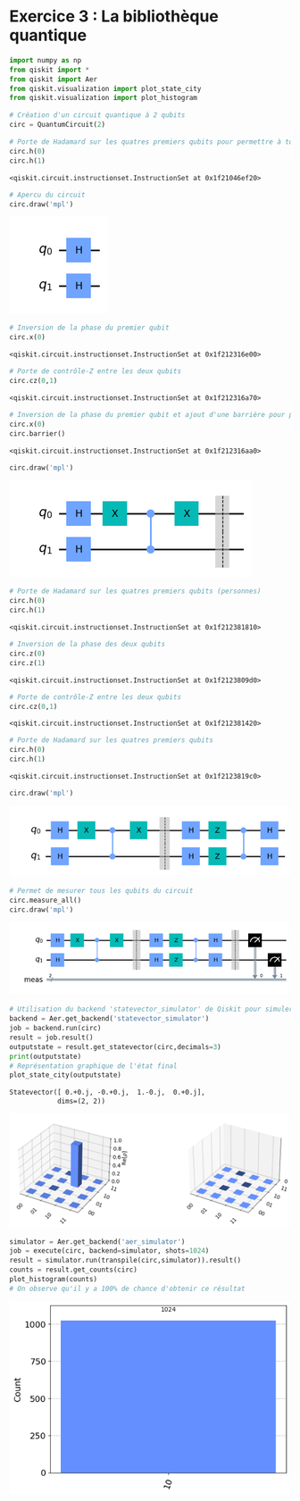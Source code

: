 # Exercice 3 : La bibliothèque quantique

```python
import numpy as np
from qiskit import *
from qiskit import Aer
from qiskit.visualization import plot_state_city
from qiskit.visualization import plot_histogram
```


```python
# Création d'un circuit quantique à 2 qubits
circ = QuantumCircuit(2)
```


```python
# Porte de Hadamard sur les quatres premiers qubits pour permettre à toutes les possibilités de cohabiter
circ.h(0)
circ.h(1)
```




    <qiskit.circuit.instructionset.InstructionSet at 0x1f21046ef20>




```python
# Apercu du circuit
circ.draw('mpl')
```




    
![png](images/output_3_0.png)
    




```python
# Inversion de la phase du premier qubit
circ.x(0)
```




    <qiskit.circuit.instructionset.InstructionSet at 0x1f212316e00>




```python
# Porte de contrôle-Z entre les deux qubits
circ.cz(0,1)
```




    <qiskit.circuit.instructionset.InstructionSet at 0x1f212316a70>




```python
# Inversion de la phase du premier qubit et ajout d'une barrière pour plus de clarté
circ.x(0)
circ.barrier()
```




    <qiskit.circuit.instructionset.InstructionSet at 0x1f212316aa0>




```python
circ.draw('mpl')
```




    
![png](images/output_7_0.png)
    




```python
# Porte de Hadamard sur les quatres premiers qubits (personnes)
circ.h(0)
circ.h(1)
```




    <qiskit.circuit.instructionset.InstructionSet at 0x1f212381810>




```python
# Inversion de la phase des deux qubits
circ.z(0)
circ.z(1)
```




    <qiskit.circuit.instructionset.InstructionSet at 0x1f2123809d0>




```python
# Porte de contrôle-Z entre les deux qubits
circ.cz(0,1)
```




    <qiskit.circuit.instructionset.InstructionSet at 0x1f212381420>




```python
# Porte de Hadamard sur les quatres premiers qubits
circ.h(0)
circ.h(1)
```




    <qiskit.circuit.instructionset.InstructionSet at 0x1f2123819c0>




```python
circ.draw('mpl')
```




    
![png](images/output_12_0.png)
    




```python
# Permet de mesurer tous les qubits du circuit
circ.measure_all()
circ.draw('mpl')
```




    
![png](images/output_13_0.png)
    




```python
# Utilisation du backend 'statevector_simulator' de Qiskit pour simuler le circuit
backend = Aer.get_backend('statevector_simulator')
job = backend.run(circ)
result = job.result()
outputstate = result.get_statevector(circ,decimals=3)
print(outputstate)
# Représentation graphique de l'état final
plot_state_city(outputstate)
```

    Statevector([ 0.+0.j, -0.+0.j,  1.-0.j,  0.+0.j],
                dims=(2, 2))
    




    
![png](images/output_14_1.png)
    




```python
simulator = Aer.get_backend('aer_simulator')
job = execute(circ, backend=simulator, shots=1024)
result = simulator.run(transpile(circ,simulator)).result()
counts = result.get_counts(circ)
plot_histogram(counts)
# On observe qu'il y a 100% de chance d'obtenir ce résultat
```




    
![png](images/output_15_0.png)
    


